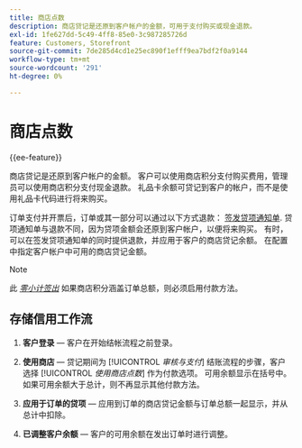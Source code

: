 ```yaml
---
title: 商店点数
description: 商店贷记是还原到客户帐户的金额，可用于支付购买或现金退款。
exl-id: 1fe627dd-5c49-4ff8-85e0-3c987285726d
feature: Customers, Storefront
source-git-commit: 7de285d4cd1e25ec890f1efff9ea7bdf2f0a9144
workflow-type: tm+mt
source-wordcount: '291'
ht-degree: 0%

---
```


# 商店点数

{{ee-feature}}

商店贷记是还原到客户帐户的金额。 客户可以使用商店积分支付购买费用，管理员可以使用商店积分支付现金退款。 礼品卡余额可贷记到客户的帐户，而不是使用礼品卡代码进行将来购买。

订单支付并开票后，订单或其一部分可以通过以下方式退款： [签发贷项通知单](../stores-purchase/credit-memo-create.md). 贷项通知单与退款不同，因为贷项金额会还原到客户帐户，以便将来购买。 有时，可以在签发贷项通知单的同时提供退款，并应用于客户的商店贷记余额。 在配置中指定客户帐户中可用的商店贷记金额。

>[!NOTE]
>
>此 [_零小计签出_](../stores-purchase/zero-subtotal-checkout.md) 如果商店积分涵盖订单总额，则必须启用付款方法。

## 存储信用工作流

1. **客户登录**  — 客户在开始结帐流程之前登录。

1. **使用商店**  — 贷记期间为 [!UICONTROL _审核与支付_] 结账流程的步骤，客户选择 [!UICONTROL _使用商店点数_] 作为付款选项。 可用余额显示在括号中。 如果可用余额大于总计，则不再显示其他付款方法。

1. **应用于订单的贷项**  — 应用到订单的商店贷记金额与订单总额一起显示，并从总计中扣除。

1. **已调整客户余额**  — 客户的可用余额在发出订单时进行调整。
